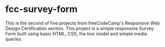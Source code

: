 # fcc-survey-form
This is the second of five projects from freeCodeCamp's Responsive Web Design Certification section. This project is a simple responsive Survey Form built using basic HTML, CSS, the box model and simple media queries.
